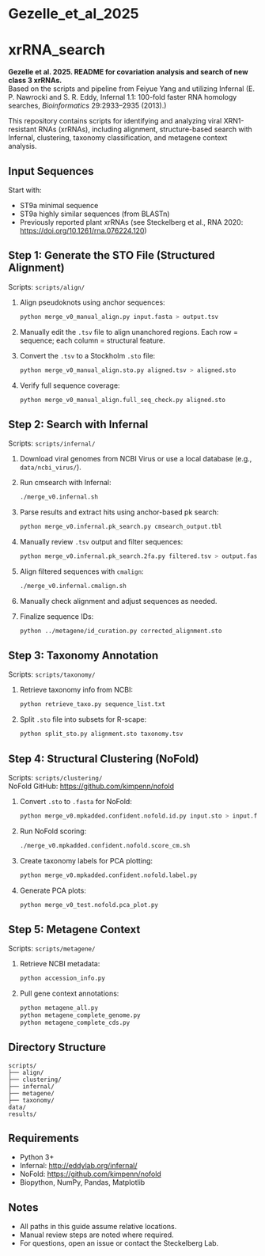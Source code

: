 # Gezelle_et_al_2025
# xrRNA_search

**Gezelle et al. 2025. README for covariation analysis and search of new class 3 xrRNAs.**  
Based on the scripts and pipeline from Feiyue Yang and utilizing Infernal (E. P. Nawrocki and S. R. Eddy, Infernal 1.1: 100-fold faster RNA homology searches, *Bioinformatics* 29:2933–2935 (2013).)

This repository contains scripts for identifying and analyzing viral XRN1-resistant RNAs (xrRNAs), including alignment, structure-based search with Infernal, clustering, taxonomy classification, and metagene context analysis.

## Input Sequences

Start with:
- ST9a minimal sequence
- ST9a highly similar sequences (from BLASTn)
- Previously reported plant xrRNAs (see Steckelberg et al., RNA 2020: https://doi.org/10.1261/rna.076224.120)

## Step 1: Generate the STO File (Structured Alignment)

Scripts: `scripts/align/`

1. Align pseudoknots using anchor sequences:
   ```bash
   python merge_v0_manual_align.py input.fasta > output.tsv
   ```

2. Manually edit the `.tsv` file to align unanchored regions. Each row = sequence; each column = structural feature.

3. Convert the `.tsv` to a Stockholm `.sto` file:
   ```bash
   python merge_v0_manual_align.sto.py aligned.tsv > aligned.sto
   ```

4. Verify full sequence coverage:
   ```bash
   python merge_v0_manual_align.full_seq_check.py aligned.sto
   ```

## Step 2: Search with Infernal

Scripts: `scripts/infernal/`

1. Download viral genomes from NCBI Virus or use a local database (e.g., `data/ncbi_virus/`).

2. Run cmsearch with Infernal:
   ```bash
   ./merge_v0.infernal.sh
   ```

3. Parse results and extract hits using anchor-based pk search:
   ```bash
   python merge_v0.infernal.pk_search.py cmsearch_output.tbl
   ```

4. Manually review `.tsv` output and filter sequences:
   ```bash
   python merge_v0.infernal.pk_search.2fa.py filtered.tsv > output.fasta
   ```

5. Align filtered sequences with `cmalign`:
   ```bash
   ./merge_v0.infernal.cmalign.sh
   ```

6. Manually check alignment and adjust sequences as needed.

7. Finalize sequence IDs:
   ```bash
   python ../metagene/id_curation.py corrected_alignment.sto
   ```

## Step 3: Taxonomy Annotation

Scripts: `scripts/taxonomy/`

1. Retrieve taxonomy info from NCBI:
   ```bash
   python retrieve_taxo.py sequence_list.txt
   ```

2. Split `.sto` file into subsets for R-scape:
   ```bash
   python split_sto.py alignment.sto taxonomy.tsv
   ```

## Step 4: Structural Clustering (NoFold)

Scripts: `scripts/clustering/`  
NoFold GitHub: https://github.com/kimpenn/nofold

1. Convert `.sto` to `.fasta` for NoFold:
   ```bash
   python merge_v0.mpkadded.confident.nofold.id.py input.sto > input.fasta
   ```

2. Run NoFold scoring:
   ```bash
   ./merge_v0.mpkadded.confident.nofold.score_cm.sh
   ```

3. Create taxonomy labels for PCA plotting:
   ```bash
   python merge_v0.mpkadded.confident.nofold.label.py
   ```

4. Generate PCA plots:
   ```bash
   python merge_v0_test.nofold.pca_plot.py
   ```

## Step 5: Metagene Context

Scripts: `scripts/metagene/`

1. Retrieve NCBI metadata:
   ```bash
   python accession_info.py
   ```

2. Pull gene context annotations:
   ```bash
   python metagene_all.py
   python metagene_complete_genome.py
   python metagene_complete_cds.py
   ```

## Directory Structure

```
scripts/
├── align/
├── clustering/
├── infernal/
├── metagene/
├── taxonomy/
data/
results/
```

## Requirements

- Python 3+
- Infernal: http://eddylab.org/infernal/
- NoFold: https://github.com/kimpenn/nofold
- Biopython, NumPy, Pandas, Matplotlib

## Notes

- All paths in this guide assume relative locations.
- Manual review steps are noted where required.
- For questions, open an issue or contact the Steckelberg Lab.

